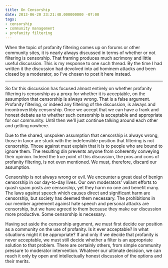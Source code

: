 ```yaml
---
title: On Censorship
date: 2013-06-20 23:21:48.000000000 -07:00
tags:
- censorship
- community management
- profanity filtering
---
```


When the topic of profanity filtering comes up on forums or other
community sites, it is nearly always discussed in terms of whether or
not filtering is censorship. That framing produces much acrimony and
little useful discussion. This is my response to one such thread. By the
time I had written it the discussion had devolved into ad hominem
attacks and been closed by a moderator, so I've chosen to post it here
instead.

* * * * *

So far this discussion has focused almost entirely on whether profanity
filtering is censorship as a proxy for whether it is acceptable, on the
assumption that censorship is always wrong. That is a false argument.
Profanity filtering, or indeed any filtering of the discussion, is
always and incontrovertibly censorship. Once we accept that we can have
a frank and honest debate as to whether such censorship is acceptable
and appropriate for our community. Until then we'll just continue
talking around each other and getting nowhere.

Due to the shared, unspoken assumption that censorship is always wrong,
those in favor are stuck with the indefensible position that filtering
is not censorship. Those against must explain that it is to people who
are bound to ignore them. The resulting din prevents anyone from
coherently conveying their opinion. Indeed the true point of this
discussion, the pros and cons of profanity filtering, is not even
mentioned. We must, therefore, discard our assumption.

Censorship is not always wrong or evil. We encounter a great deal of
benign censorship in our day-to-day lives. Our own moderators' valiant
efforts to quash spam posts are censorship, yet they harm no one and
benefit many. The laws against speech which causes direct and
significant harm are censorship, but society has deemed them necessary.
The prohibitions in our member agreement against hate speech and
personal attacks are censorship, but we have agreed to them because they
make our discussion more productive. Some censorship is necessary.

Having set aside the censorship argument, we must first decide our
position as a community on the use of profanity. Is it ever acceptable?
In what situations might it be appropriate? If and only if we decide
that profanity is never acceptable, we must still decide whether a
filter is an appropriate solution to that problem. There are certainly
others, from simple community pressure to moderator intervention.
Whatever our ultimate decision, we can reach it only by open and
intellectually honest discussion of the options and their merits.
